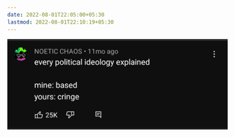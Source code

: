 ```yaml
---
date: 2022-08-01T22:05:00+05:30
lastmod: 2022-08-01T22:10:19+05:30
---
```


![Image](/static/img/dd9b89988796aab2e36ccc1be648c3b4.png)

